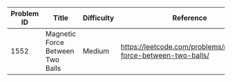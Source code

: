| Problem ID | Title | Difficulty | Reference
| --- | --- | --- | ---
| 1552 | Magnetic Force Between Two Balls | Medium | https://leetcode.com/problems/magnetic-force-between-two-balls/
